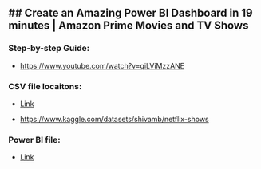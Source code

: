 ## ## Create an Amazing Power BI Dashboard in 19 minutes | Amazon Prime Movies and TV Shows

### Step-by-step Guide:

- https://www.youtube.com/watch?v=qiLViMzzANE

### CSV file locaitons:

- [Link](/006/netflix_titles.csv)

- https://www.kaggle.com/datasets/shivamb/netflix-shows

### Power BI file:

- [Link](/006/006.pbix)
